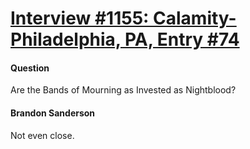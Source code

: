 # [Interview #1155: Calamity-Philadelphia, PA, Entry #74](https://www.theoryland.com/intvmain.php?i=1155#74)

#### Question

Are the Bands of Mourning as Invested as Nightblood?

#### Brandon Sanderson

Not even close.

